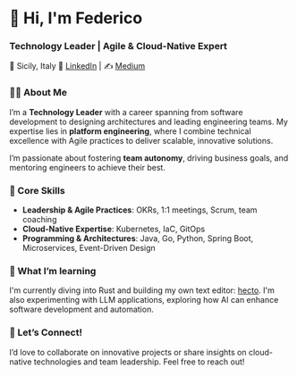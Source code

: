# 👋 Hi, I'm Federico  

### Technology Leader | Agile & Cloud-Native Expert  
📍 Sicily, Italy 
🔗 [LinkedIn](https://www.linkedin.com/in/federico-cerruto/) | ✍️ [Medium](https://medium.com/@fede.cerruto)  

### 👨‍💻 About Me  
I’m a **Technology Leader** with a career spanning from software development to designing architectures and leading engineering teams. My expertise lies in **platform engineering**, where I combine technical excellence with Agile practices to deliver scalable, innovative solutions.  

I’m passionate about fostering **team autonomy**, driving business goals, and mentoring engineers to achieve their best.  


### 🔧 Core Skills  
- **Leadership & Agile Practices**: OKRs, 1:1 meetings, Scrum, team coaching  
- **Cloud-Native Expertise**: Kubernetes, IaC, GitOps   
- **Programming & Architectures**: Java, Go, Python, Spring Boot, Microservices, Event-Driven Design  

### 🚀 What I’m learning
I'm currently diving into Rust and building my own text editor: [hecto](https://github.com/iron87/hecto).
I'm also experimenting with LLM applications, exploring how AI can enhance software development and automation.

### 🌟 Let’s Connect!  
I’d love to collaborate on innovative projects or share insights on cloud-native technologies and team leadership. Feel free to reach out!  
